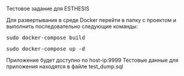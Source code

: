 Тестовое задание для ESTHESIS

Для развертывания в среде Docker перейти в папку с проектом 
и выполнить последовательно следующие команды:

<pre>
sudo docker-compose build
</pre>
<pre>
sudo docker-compose up -d
</pre>

Приложение будет доступно по host-ip:9999
Тестовые данные для приложения находятся в файле test_dump.sql
